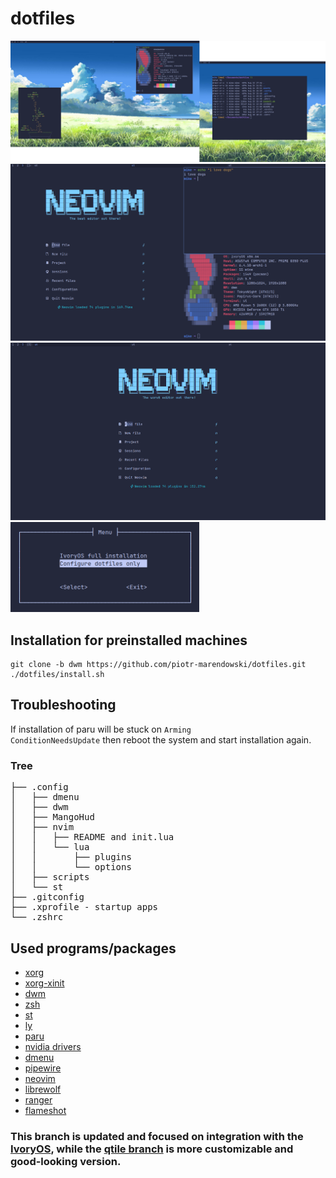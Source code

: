 # dotfiles

![desktop](assets/screen1.png)
![desktop](assets/screen2.png)
![desktop](assets/screen3.png)
<img src="assets/whiptail1.png"  width="60%">

## Installation for preinstalled machines
```
git clone -b dwm https://github.com/piotr-marendowski/dotfiles.git
./dotfiles/install.sh
```

## Troubleshooting
If installation of paru will be stuck on <code>Arming ConditionNeedsUpdate</code> then reboot the system and start installation again.

### Tree
<pre>
├── .config
│   ├── dmenu
│   ├── dwm
│   ├── MangoHud
│   ├── nvim
│   │   ├── README and init.lua
│   │   └── lua
│   │       ├── plugins
│   │       └── options
│   ├── scripts
│   └── st
├── .gitconfig
├── .xprofile - startup apps
└── .zshrc
</pre>

## Used programs/packages
- [xorg](https://wiki.archlinux.org/title/Xorg)
- [xorg-xinit](https://wiki.archlinux.org/title/Xinit)
- [dwm](https://dwm.suckless.org/)
- [zsh](https://zsh.sourceforge.io/)
- [st](https://st.suckless.org/)
- [ly](https://github.com/fairyglade/ly)
- [paru](https://github.com/Morganamilo/paru)
- [nvidia drivers](https://www.nvidia.com/en-us/drivers/unix/)
- [dmenu](https://tools.suckless.org/dmenu/)
- [pipewire](https://pipewire.org)
- [neovim](https://neovim.io/)
- [librewolf](https://librewolf.net/)
- [ranger](https://ranger.github.io/)
- [flameshot](https://flameshot.org/)

### This branch is updated and focused on integration with the [IvoryOS](https://github.com/piotr-marendowski/ivoryos), while the [qtile branch](https://github.com/piotr-marendowski/dotfiles) is more customizable and good-looking version.
